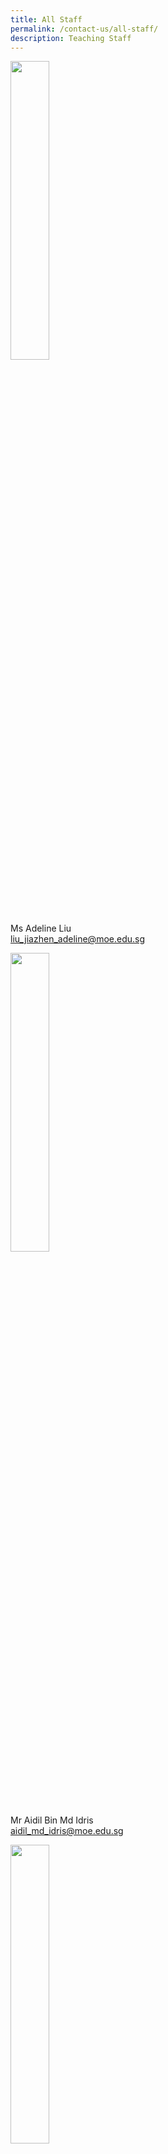 ```yaml
---
title: All Staff
permalink: /contact-us/all-staff/
description: Teaching Staff
---
```

<img style="width:35%" src="/images/Ms%20Liu%20Jiazhen%20Adeline.jpg">

Ms Adeline Liu  
[liu\_jiazhen\_adeline@moe.edu.sg](mailto:liu_jiazhen_adeline@moe.edu.sg)

<img style="width:35%" src="/images/Mr%20Aidil%20Bin%20Md%20Idris.jpeg">

Mr Aidil Bin Md Idris      
 [aidil\_md\_idris@moe.edu.sg](mailto:aidil_md_idris@moe.edu.sg)

<img style="width:35%" src="/images/Alvin%20Tan.jpeg">

Mr Alvin Tan Jia Jie     
tan\_jia\_jie@moe.edu.sg
[email](mailto:email)

<img style="width:35%" src="/images/Mdm%20Ang%20Choon%20Keow.jpeg">

Mdm Ang Choon Keow <br> [ang\_choon\_keow@moe.edu.sg](mailto:ang_choon_keow@moe.edu.sg)

<img style="width:35%" src="/images/CAOLEILEI.jpeg">

Ms Cao Lei Lei                                                                           [cao\_leilei@moe.edu.sg](mailto:cao_leilei@moe.edu.sg)

<img style="width:35%" src="/images/mr%20chan%20bin%20chuan.jpeg">

Mr&nbsp;Chan Bin Chuan                          
[chan\_bin\_chuan@moe.edu.sg](mailto:chan_bin_chuan@moe.edu.sg)

<img style="width:35%" src="/images/Ms%20Chan%20Lay%20Leng.jpeg">

Ms Chan Lay Leng, Chloe
[chan\lay\leng@moe.edu.sg](mailto:chanlayleng@moe.edu.sg)

<img style="width:35%" src="/images/ms%20chan%20lai%20peng.jpeg">

Ms Chan Lai Peng  
[chan\_lai\_peng@moe.edu.sg](mailto:chan_lai_peng@moe.edu.sg)

<img style="width:35%" src="/images/Mr%20Chan%20Siew%20Kwai.jpeg">

Mr Chan Siew Kwai            
[chan\_siew\_kwai@moe.edu.sg](mailto:chan_siew_kwai@moe.edu.sg)

<img style="width:35%" src="/images/Mdm%20Chen%20Liping.jpeg">

Mdm Chen Liping  
[chen\_liping@moe.edu.sg](mailto:chen_liping@moe.edu.sg)

<img style="width:35%" src="/images/Mrs%20Cheong%20Poh%20Suan.jpeg">

Mrs Cheong Poh Suan   
[soh\_poh\_suan@moe.edu.sg](mailto:soh_poh_suan@moe.edu.sg)

<img style="width:35%" src="/images/Mr%20Chia%20Chun%20Keong.jpeg">

Mr Chia Chun Keong  
[chia\_chun\_keong@moe.edu.sg](mailto:chia_chun_keong@moe.edu.sg)

<img style="width:35%" src="/images/Mr%20Chia%20Chun%20Kiat.jpeg">

Mr Chia Chun Kiat   
[chia\_chun\_kiat@moe.edu.sg](mailto:chia_chun_kiat@moe.edu.sg)

<img style="width:35%" src="/images/Mr%20Chidambaram%20Saravanan.jpeg">

Mr Chidambaram Saravanan 
[chidambaram\_saravanan@moe.edu.sg](mailto:chidambaram_saravanan@moe.edu.sg)

<img style="width:35%" src="/images/Mrs%20Chin%20Leong%20Hwai%20Ee%20Stella.jpeg">

Mrs Chin-Leong Hwai Ee, Stella 
[leong\_hwai\_ee\_stella@moe.edu.sg](mailto:leong_hwai_ee_stella@moe.edu.sg)

<img style="width:35%" src="/images/mr%20chng%20chia%20yii.jpeg">

Mr&nbsp;Chng Chia Yi    
[chng\_chia\_yi@moe.edu.sg](mailto:chng_chia_yi@moe.edu.sg)


Mr Chua Keng Yeow  
[chua\_keng\_yeow@moe.edu.sg](mailto:chua_keng_yeow@moe.edu.sg)

<img style="width:35%" src="/images/Mrs%20Chua%20Teng%20May%20Hwee%20Teresa.jpeg">

Mrs Chua-Teng May Hwee Teresa
[teng\_may\_hwee\_teresa@moe.edu.sg](mailto:teng_may_hwee_teresa@moe.edu.sg)

<img style="width:35%" src="/images/ms%20sandy%20ee.jpeg">

Ms Ee Wen Lin, Sandy 
[ee\_wen\_lin\_sandy@moe.edu.sg](mailto:ee_wen_lin_sandy@moe.edu.sg)

<img style="width:35%" src="/images/Ms%20Eng%20Chia%20Lee.jpeg">

Ms Eng Chia Lee    
[eng\_chia\_lee@moe.edu.sg](mailto:eng_chia_lee@moe.edu.sg)

<img style="width:35%" src="/images/Ms%20Hamizah%20Begum%20Bte%20Md%20Hanif.jpeg">

Ms Hamizah Begum Bte Md Hanif 
[hamizah\_begum\_mohd\_hanif@moe.edu.sg](mailto:hamizah_begum_mohd_hanif@moe.edu.sg)

<img style="width:35%" src="/images/Ms%20He%20Meiyu.jpeg">

Ms He Meiyu <br>       
[he\_meiyu@moe.edu.sg](mailto:he_meiyu@moe.edu.sg)

<img style="width:35%" src="/images/Ms%20Heng%20Hui%20Zhen.jpeg">

Ms Heng Hui Zhen    
[heng\_hui\_zhen@moe.edu.sg](mailto:heng_hui_zhen@moe.edu.sg)

<img style="width:35%" src="/images/Ms%20Ho%20Xiu%20Hui,%20Tessa.jpg">

Ms Ho Xiu Hui Tessa   
[ho\_xiu\_hui\_tessa@moe.edu.sg](mailto:ho_xiu_hui_tessa@moe.edu.sg)

<img style="width:35%" src="/images/Mr%20Xiao%20Jing%20Joshua.jpg">

Mr Joshua Xiao Jing       
[xiao\_jing\_joshua@moe.edu.sg](mailto:xiao_jing_joshua@moe.edu.sg)

<img style="width:35%" src="/images/ms%20joyner%20tay%20kai%20ling.jpeg">

Ms&nbsp;Joyner Tay        
[tay\_kai\_ling\_joyner@moe.edu.sg](mailto:tay_kai_ling_joyner@moe.edu.sg)

<img style="width:35%" src="/images/Mr%20Kamal%20Bin%20Yacob.jpeg">

Mr Kamal Bin Yacob   
[kamal\_yacob@moe.edu.sg](mailto:kamal_yacob@moe.edu.sg)

Mrs Karine Nai  <br>
[email](mailto:email)
nai_sok_khoon_karine@moe.edu.sg

<img style="width:35%" src="/images/Mr%20Ke%20Kaijie%20Justin.jpeg">

Mr Ke Kaijie, Justin   
[ke\_kaijie\_justin@moe.edu.sg](mailto:ke_kaijie_justin@moe.edu.sg)

<img style="width:35%" src="/images/Kishan%20School%20Website.jpeg">

Mr&nbsp;Kishan Kannan  
[kishan\_kannan@moe.edu.sg](mailto:kishan_kannan@moe.edu.sg)

<img style="width:35%" src="/images/Doreen.png">

Ms&nbsp;Lau&nbsp;Ying&nbsp;Ying Doreen
[lau\_ying\_ying\_doreen@moe.edu.sg](mailto:lau_ying_ying_doreen@moe.edu.sg)

<img style="width:35%" src="/images/miss%20rachel%20lee%20jueyi.jpeg">

Ms Lee Jueyi, Rachel    
[rachel\_lee\_jueyi@moe.edu.sg](mailto:rachel_lee_jueyi@moe.edu.sg)

<img style="width:35%" src="/images/Mrs%20Lehming%20Teo%20Shi%20Hui%20Rachel.jpeg">

Mrs Lehming-Teo Shi Hui, Rachel
[teo\_shi\_hui\_rachel@moe.edu.sg](mailto:teo_shi_hui_rachel@moe.edu.sg)

<img style="width:35%" src="/images/Ms%20Li%20Qianyi.jpeg">

Ms Li Qianyi <br>
[email](mailto:email)
li_qianyi@moe.edu.sg

<img style="width:35%" src="/images/Ms%20Lim%20Keng%20Woon%20Madeline.jpeg">

Ms Lim Keng Woon, Madeline <br>
[email](mailto:email)
lim_keng_woon_madeline@moe.edu.sg

<img style="width:35%" src="/images/Mr%20Jeremy.jpeg">

Mr Lim Liangcai, Jeremy <br>
[email](mailto:email)
lim_liangcai_jeremy@moe.edu.sg
 
<img style="width:35%" src="/images/mrs%20ng%20lye%20sim.jpeg">

Mrs Lim Lye Sim  <br>
[email](mailto:email)
ng_lye_sim@moe.edu.sg 
 
<img style="width:35%" src="/images/ms%20lim%20tze%20min%20joyce_1.jpeg">

Ms Lim Tze Min Joyce <br>
[email](mailto:email)
lim_tze_min@moe.edu.sg


<img style="width:35%" src="/images/Mrs%20Lim%20Quek%20Chwee%20Tiang%20Linda.jpeg">

Mrs Lim-Quek Chwee Tiang, Linda <br>
[email](mailto:email)
quek_chwee_tiang_linda@moe.edu.sg
<img style="width:35%" src="/images/Ms%20Low%20Li%20Qing.jpg">

Ms Low Liqing <br>
[email](mailto:email)
low_liqing@moe.edu.sg

<img style="width:35%" src="/images/Mr%20Mohideeen%20Nizar.jpeg">

Mr Mohideen Nizar s/o Anwar <br>
[email](mailto:email)
mohideen_nizar_anwar@moe.edu.sg
 
 <img style="width:35%" src="/images/Mdm%20Mursalina.jpeg">
 
Mdm Mursalina Bte Mohd Saim <br>
[email](mailto:email)
mursalina_mohd_saim@moe.edu.sg

<img style="width:35%" src="/images/Mdm%20Natarajan%20Umarani%20(Teacher).jpg">

Ms Natarajan Umarani 
natarajan_umarani@moe.edu.sg

<img style="width:35%" src="/images/Mr%20Ng%20Loong%20Kin,%20Alvin.jpg">

Mr Ng Loong Kin, Alvin <br>
[email](mailto:email)
ng_loong_kin_alvin@moe.edu.sg

<img style="width:35%" src="/images/Ms%20Nurul%20Farhanah%20Bte%20Ramlan.jpg">

Ms Nurul Farhanah Bte Ramlan <br>
[email](mailto:email)
nurul_farhanah_binte_ramlan@moe.edu.sg

<img style="width:35%" src="/images/Mrs%20Peh%20Yeo%20Hwee%20Ching%20Magdelene.jpeg">

Mrs Peh-Yeo Hwee Ching Magdalene <br>
[email](mailto:email)
yeo_hwee_ching_magdalene@moe.edu.sg

<img style="width:35%" src="/images/mr%20phua%20chwee%20ghua.jpeg">

Mr Phua Chwee Ghua <br>
[email](mailto:email)
phua_chwee_ghua@moe.edu.sg 

<img style="width:35%" src="/images/Mdm%20Rajamanickam.jpeg">

Mdm Rajamanickam Renuka <br>
[email](mailto:email)
rajamanickam_renuka@moe.edu.sg

<img style="width:35%" src="/images/Mdm%20Rashidah%20Kassim.jpeg">

Mdm Rashidah Kassim <br>
[email](mailto:email)
rashidah_kassim@moe.edu.sg

<img style="width:35%" src="/images/Mr%20Mohamed%20Ressal.jpeg">

Mr Mohamed Ressal Mohamed Raffi <br>
[email](mailto:email)
mohamed_ressal_mohamed_raffi@moe.edu.sg

<img style="width:35%" src="/images/Mdm%20Rosezalina.jpeg">

Mdm Rosezalina Bte Asmoin <br>
[email](mailto:email)
rosezalina_asmoin@moe.edu.sg

<img style="width:35%" src="/images/Mr%20See%20Gim%20Hwee%20(1).jpg">

Mr See Gim Hwee <br>
[email](mailto:email)
see_gim_hwee@moe.edu.sg 

<img style="width:35%" src="/images/Ms%20Sia%20Gee%20Han.jpeg">

Ms Sia Gee Han, Karen <br>
[email](mailto:email)
karen_sia_gee_han@moe.edu.sg


Ms Sharon Tham Kum Chee <br>
[email](mailto:email)
sharon_tham_kum_chee@moe.edu.sg

<img style="width:35%" src="/images/Mdm%20Sheetal%20Sonawane.jpeg">

Ms Sheetal Sonawane <br>
[email](mailto:email)
sheetal_madhukar_sonawane@moe.edu.sg

<img style="width:35%" src="/images/Ms%20Sim%20Shin%20Jie.jpg">

Ms Sim Shin Jie <br>
[email](mailto:email)
sim_shin_jie@moe.edu.sg

<img style="width:35%" src="/images/ms%20siti%20nurwati%20dalduri.jpeg">

Ms Siti Nurwati Dalduri <br>
[email](mailto:email)
siti_nurwati_dalduri@moe.edu.sg 

<img style="width:35%" src="/images/Ms%20Soon%20Si%20Lin%20Jocelyn%20(Teacher).png">

Ms Soon Si Lin Jocelyn <br>
[email](mailto:email)
soon_si_lin_jocelyn@moe.edu.sg 

<img style="width:35%" src="/images/Ms%20Sophia%20Ng%20Jia%20Ming.jpg">

Ms Sophia Ng <br>
[email](mailto:email)
sophia_ng_jia_ming@moe.edu.sg

<img style="width:35%" src="/images/Ms%20Sumitha.jpeg">

Mdm Sumitha Kirsnan <br>
[email](mailto:email)
sumitha_kirsnan@moe.edu.sg

<img style="width:35%" src="/images/Ms%20Syafiqah%20Binte%20Zaini.jpg">

Ms Syafiqah Binte Zaini <br>
[email](mailto:email)
syafiqah_zaini@moe.edu.sg

<img style="width:35%" src="/images/Mr%20Tan%20Chor%20Seng.jpg">

Mr Tan Chor Seng <br>
[email](mailto:email)
tan_chor_seng_a@moe.edu.sg

<img style="width:35%" src="/images/Ms%20Joycelyn.jpeg">

Ms Tan E-Fung, Joycelyn <br>
[email](mailto:email)
tan_e_fung_joycelyn@moe.edu.sg

<img style="width:35%" src="/images/Mr%20Peter.jpeg">

Mr Tan Eng Hoe, Peter <br>
[email](mailto:email)
peter_tan_eng_hoe@moe.edu.sg

<img style="width:35%" src="/images/Mr%20John.jpeg">

Mr Tan Hong Soong, John <br>
[email](mailto:email)
tan_hong_soong@moe.edu.sg

<img style="width:35%" src="/images/mr%20tan%20jit%20jin.jpeg">

Mr Tan Jit Jin <br>
[email](mailto:email)
tan_jit_jin@moe.edu.sg

<img style="width:35%" src="/images/ms%20tan%20kay%20shin.jpeg">

Mdm Tan Kay Shin <br>
[email](mailto:email)
tan_kay_shin@moe.edu.sg

<img style="width:35%" src="/images/Mr%20Tan%20Kiang%20Chye.jpeg">

Mr Tan Kiang Chye <br>
[email](mailto:email)
tan_kiang_chye@moe.edu.sg

Mr Tan Liang Hooi <br>
[email](mailto:email)

<img style="width:35%" src="/images/Mr%20Tan%20Liang%20Hooi.jpeg">

tan_liang_hooi@moe.edu.sg

<img style="width:35%" src="/images/kenneth.jpeg">

Mr Tan Ming Hon, Kenneth <br>
[email](mailto:email)
tan_ming_hon@moe.edu.sg

<img style="width:35%" src="/images/mr%20tan%20teck%20soon.jpeg">

Mr Tan Teck Soon <br>
[email](mailto:email)
tan_teck_soon@moe.edu.sg 

<img style="width:35%" src="/images/Mr%20Tan%20Ser%20Yong.jpeg">

Mr Tan Ser Yong, Philip <br>
[email](mailto:email)
tan_ser_yong_philip@moe.edu.sg

<img style="width:35%" src="/images/Mrs%20Tan%20Wong%20Siew%20Har.jpeg">

Mrs Tan-Wong Siew Har, Winnie <br>
[email](mailto:email)
wong_siew_har_winnie@moe.edu.sg

<img style="width:35%" src="/images/Timothy.jpeg">

Mr Tang Xu Yang Timothy <br>
[email](mailto:email)
tang_xu_yang_timothy@moe.edu.sg

<img style="width:35%" src="/images/Mrs%20Tan%20Wen%20Yi.jpeg">

Mrs Tan Wen Yi <br>
[email](mailto:email)
tan_wen_yi@moe.edu.sg

<img style="width:35%" src="/images/Mrs%20Teng%20Tay%20Soo%20Chin.jpeg">

Mrs Teng-Tay Soo Chin, Emmeline <br>
[email](mailto:email)
tay_soo_chin_emmeline@moe.edu.sg

<img style="width:35%" src="/images/Ms%20Teo%20Li%20Yin.jpeg">

Ms Teo Li Yin <br>
[email](mailto:email)
teo_li_yin@moe.edu.sg


Mr Teo Chai Yaw <br>
[email](mailto:email)
teo_chai_yaw@moe.edu.sg

<img style="width:35%" src="/images/Ms%20Teo%20Wei%20Na.jpeg">

Ms Teo Wei Na <br>
[teo_wei_na@moe.edu.sg](mailto:teo_wei_na@moe.edu.sg)

<img style="width:35%" src="/images/mr%20thomas%20law%20choon%20ting.jpeg">

Mr Thomas Law <br>
[law_choon_ting_thomas@moe.edu.sg](mailto:law_choon_ting_thomas@moe.edu.sg) 

<img style="width:35%" src="/images/Valane%20Passport%20Photo%202.jpeg">

Ms Tnee Li Ling, Valane <br>
[tnee_li_ling_valane@moe.edu.sg](mailto:tnee_li_ling_valane@moe.edu.sg)

Ms Tracy Tey <br>
[tracy_tey_pin_pin@moe.edu.sg](mailto:tracy_tey_pin_pin@moe.edu.sg)

<img style="width:35%" src="/images/Ms%20Wee%20Ni%20Swen.jpg">

Ms Wee Ni Swen <br>
[wee_ni_swen@moe.edu.sg](mailto:wee_ni_swen@moe.edu.sg)

<img style="width:35%" src="/images/Ms%20Wee%20Yee%20Ing.jpg">

Ms Wee Yee Ing <br>
[wee_yee_ing@moe.edu.sg](mailto:wee_yee_ing@moe.edu.sg)

<img style="width:35%" src="/images/Mrs%20Wee%20Loh%20Wee%20Sin.jpeg">

Mrs Wee-Loh Wee Sin <br>
[loh_wee_sin@moe.edu.sg](mailto:loh_wee_sin@moe.edu.sg)

<img style="width:35%" src="/images/Ms%20Woong%20Choy%20Wan.jpeg">

Ms Woong Choy Wan <br>
[woong_choy_wan@moe.edu.sg](mailto:woong_choy_wan@moe.edu.sg)

<img style="width:35%" src="/images/Mr%20Andy.jpeg">

Mr Yap Jin Hua, Andy <br>
[yap_jin_hua_andy@moe.edu.sg](mailto:yap_jin_hua_andy@moe.edu.sg)

<img style="width:35%" src="/images/Mr%20Yong%20Teck%20Sin.jpg">

Mr Yong Teck Sin <br>
[yong_teck_sin@moe.edu.sg](mailto:yong_teck_sin@moe.edu.sg)

<img style="width:35%" src="/images/Mrs%20Yuen%20Lay%20Eng.jpeg">

Mrs Yuen Lay Eng <br>
[ang_lay_eng@moe.edu.sg ](mailto:ang_lay_eng@moe.edu.sg )
 
<img style="width:35%" src="/images/Mr%20Zulhilmi%20Bin%20Zulkiflee.jpeg">

Mr Zulhilmi Bin Zulkiflee <br>
[zulkiflee_zulhilmi@moe.edu.sg](mailto:zulkiflee_zulhilmi@moe.edu.sg)